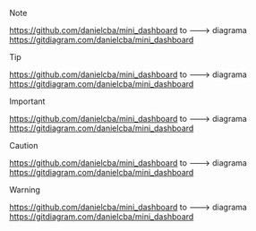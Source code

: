 > [!NOTE]
> 
https://github.com/danielcba/mini_dashboard
to ---> diagrama
https://gitdiagram.com/danielcba/mini_dashboard

> [!TIP]
> 
https://github.com/danielcba/mini_dashboard
to ---> diagrama
https://gitdiagram.com/danielcba/mini_dashboard

> [!IMPORTANT]
> 
https://github.com/danielcba/mini_dashboard
to ---> diagrama
https://gitdiagram.com/danielcba/mini_dashboard

> [!CAUTION]

https://github.com/danielcba/mini_dashboard
to ---> diagrama
https://gitdiagram.com/danielcba/mini_dashboard

> [!WARNING]

https://github.com/danielcba/mini_dashboard
to ---> diagrama
https://gitdiagram.com/danielcba/mini_dashboard
